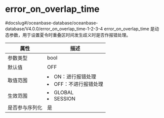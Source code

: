 error_on_overlap_time 
==========================================
#docslug#/oceanbase-database/oceanbase-database/V4.0.0/error_on_overlap_time-1-2-3-4
error_on_overlap_time 是动态参数，用于设置夏令时重叠区时间发生歧义时是否作报错处理。


| **属性**  |                                                      **描述**                                                       |
|---------|-------------------------------------------------------------------------------------------------------------------|
| 参数类型    | bool                                                                                                              |
| 默认值     | OFF                                                                                                               |
| 取值范围    | <li> ON：进行报错处理   <li> OFF：不进行报错处理    |
| 生效范围    | <li> GLOBAL   <li> SESSION           |
| 是否参与序列化 | 是                                                                                                                 |



